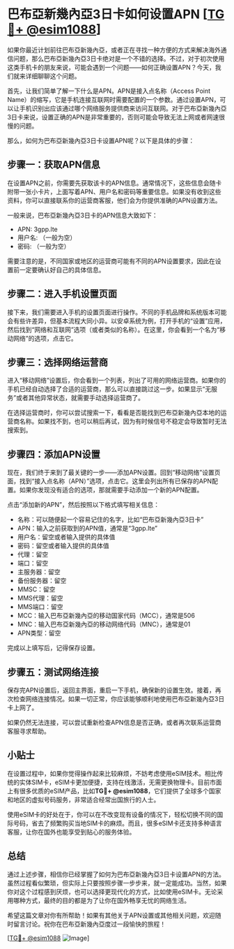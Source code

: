 # 巴布亞新幾內亞3日卡如何设置APN [[TG💪+ @esim1088](https://t.me/s/esim1088)]

如果你最近计划前往巴布亞新幾內亞，或者正在寻找一种方便的方式来解决海外通信问题，那么巴布亞新幾內亞3日卡绝对是一个不错的选择。不过，对于初次使用这类手机卡的朋友来说，可能会遇到一个问题——如何正确设置APN？今天，我们就来详细聊聊这个问题。

首先，让我们简单了解一下什么是APN。APN是接入点名称（Access Point Name）的缩写，它是手机连接互联网时需要配置的一个参数。通过设置APN，可以让手机识别出应该通过哪个网络服务提供商来访问互联网。对于巴布亞新幾內亞3日卡来说，设置正确的APN是非常重要的，否则可能会导致无法上网或者网速很慢的问题。

那么，如何为巴布亞新幾內亞3日卡设置APN呢？以下是具体的步骤：

## 步骤一：获取APN信息

在设置APN之前，你需要先获取该卡的APN信息。通常情况下，这些信息会随卡附带一张小卡片，上面写着APN、用户名和密码等重要信息。如果没有收到这些资料，你可以直接联系你的运营商客服，他们会为你提供准确的APN设置方法。

一般来说，巴布亞新幾內亞3日卡的APN信息大致如下：
- APN: 3gpp.lte
- 用户名: （一般为空）
- 密码: （一般为空）

需要注意的是，不同国家或地区的运营商可能有不同的APN设置要求，因此在设置前一定要确认好自己的具体信息。

## 步骤二：进入手机设置页面

接下来，我们需要进入手机的设置页面进行操作。不同的手机品牌和系统版本可能会有些许差异，但基本流程大同小异。以安卓系统为例，打开手机的“设置”应用，然后找到“网络和互联网”选项（或者类似的名称）。在这里，你会看到一个名为“移动网络”的选项，点击它。

## 步骤三：选择网络运营商

进入“移动网络”设置后，你会看到一个列表，列出了可用的网络运营商。如果你的手机已经自动选择了合适的运营商，那么可以直接跳过这一步。如果显示“无服务”或者其他异常状态，就需要手动选择运营商了。

在选择运营商时，你可以尝试搜索一下，看看是否能找到巴布亞新幾內亞本地的运营商名称。如果找不到，也可以稍后再试，因为有时候信号不稳定会导致暂时无法搜索到。

## 步骤四：添加APN设置

现在，我们终于来到了最关键的一步——添加APN设置。回到“移动网络”设置页面，找到“接入点名称（APN）”选项，点击它。这里会列出所有已保存的APN配置。如果你发现没有适合的选项，那就需要手动添加一个新的APN配置。

点击“添加新的APN”，然后按照以下格式填写相关信息：
- 名称：可以随便起一个容易记住的名字，比如“巴布亞新幾內亞3日卡”
- APN：输入之前获取到的APN值，通常是“3gpp.lte”
- 用户名：留空或者输入提供的具体值
- 密码：留空或者输入提供的具体值
- 代理：留空
- 端口：留空
- 主服务器：留空
- 备份服务器：留空
- MMSC：留空
- MMS代理：留空
- MMS端口：留空
- MCC：输入巴布亞新幾內亞的移动国家代码（MCC），通常是506
- MNC：输入巴布亞新幾內亞的移动网络代码（MNC），通常是01
- APN类型：留空

完成以上填写后，记得保存设置。

## 步骤五：测试网络连接

保存完APN设置后，返回主界面，重启一下手机，确保新的设置生效。接着，再次检查网络连接情况。如果一切正常，你应该能够顺利地使用巴布亞新幾內亞3日卡上网了。

如果仍然无法连接，可以尝试重新检查APN信息是否正确，或者再次联系运营商客服寻求帮助。

## 小贴士

在设置过程中，如果你觉得操作起来比较麻烦，不妨考虑使用eSIM技术。相比传统的实体SIM卡，eSIM卡更加便捷，支持在线激活，无需更换物理卡。目前市面上有很多优质的eSIM产品，比如**TG💪+ @esim1088**，它们提供了全球多个国家和地区的虚拟号码服务，非常适合经常出国旅行的人士。

使用eSIM卡的好处在于，你可以在不改变现有设备的情况下，轻松切换不同的国际号码，省去了频繁购买当地SIM卡的麻烦。而且，很多eSIM卡还支持多种语言客服，让你在国外也能享受到贴心的服务体验。

## 总结

通过上述步骤，相信你已经掌握了如何为巴布亞新幾內亞3日卡设置APN的方法。虽然过程看似繁琐，但实际上只要按照步骤一步步来，就一定能成功。当然，如果你对这个过程感到厌烦，也可以选择更现代化的方式，比如使用eSIM卡。无论采用哪种方式，最终的目的都是为了让你在国外畅享无忧的网络生活。

希望这篇文章对你有所帮助！如果有其他关于APN设置或其他相关问题，欢迎随时留言讨论。祝你在巴布亞新幾內亞度过一段愉快的旅程！

[[TG💪+ @esim1088](https://t.me/s/esim1088) ![Image](https://i.postimg.cc/4NQfJmqS/Snipaste-2025-05-13-00-14-12.png)]